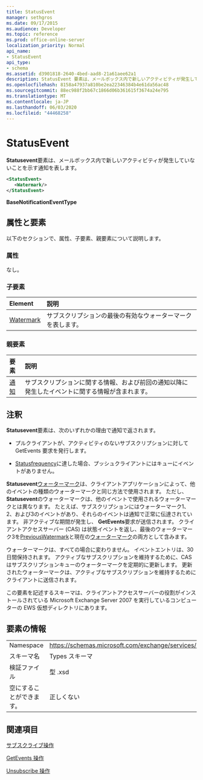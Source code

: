 ```yaml
---
title: StatusEvent
manager: sethgros
ms.date: 09/17/2015
ms.audience: Developer
ms.topic: reference
ms.prod: office-online-server
localization_priority: Normal
api_name:
- StatusEvent
api_type:
- schema
ms.assetid: d3901818-2640-4bed-aad8-21a61aee62a1
description: StatusEvent 要素は、メールボックス内で新しいアクティビティが発生していないことを示す通知を表します。
ms.openlocfilehash: 8158a47937a810be2ea22346384b4e61da56ac48
ms.sourcegitcommit: 88ec988f2bb67c1866d06b361615f3674a24e795
ms.translationtype: MT
ms.contentlocale: ja-JP
ms.lasthandoff: 06/03/2020
ms.locfileid: "44468258"
---
```

# <a name="statusevent"></a>StatusEvent

**Statusevent**要素は、メールボックス内で新しいアクティビティが発生していないことを示す通知を表します。 
  
```xml
<StatusEvent>
   <Watermark/>
</StatusEvent>
```

 **BaseNotificationEventType**
## <a name="attributes-and-elements"></a>属性と要素

以下のセクションで、属性、子要素、親要素について説明します。
  
### <a name="attributes"></a>属性

なし。
  
### <a name="child-elements"></a>子要素

|**Element**|**説明**|
|:-----|:-----|
|[Watermark](watermark.md) <br/> |サブスクリプションの最後の有効なウォーターマークを表します。  <br/> |
   
### <a name="parent-elements"></a>親要素

|**要素**|**説明**|
|:-----|:-----|
|[通知](notification-ex15websvcsotherref.md) <br/> |サブスクリプションに関する情報、および前回の通知以降に発生したイベントに関する情報が含まれます。  <br/> |
   
## <a name="remarks"></a>注釈

**Statusevent**要素は、次のいずれかの理由で通知で返されます。 
  
- プルクライアントが、アクティビティのないサブスクリプションに対して GetEvents 要求を発行します。
    
- [Statusfrequency](statusfrequency.md)に達した場合、プッシュクライアントにはキューにイベントがありません。 
    
**Statusevent**[ウォーターマーク](watermark.md)は、クライアントアプリケーションによって、他のイベントの種類のウォーターマークと同じ方法で使用されます。 ただし、 **Statusevent**のウォーターマークは、他のイベントで使用されるウォーターマークとは異なります。 たとえば、サブスクリプションにはウォーターマーク1、2、および3のイベントがあり、それらのイベントは通知で正常に伝達されています。 非アクティブな期間が発生し、 **GetEvents**要求が送信されます。 クライアントアクセスサーバー (CAS) は状態イベントを返し、最後のウォーターマーク3を[PreviousWatermark](previouswatermark.md)と現在の[ウォーターマーク](watermark.md)の両方として含みます。
  
ウォーターマークは、すべての場合に変わりません。 イベントエントリは、30日間保持されます。 アクティブなサブスクリプションを維持するために、CAS はサブスクリプションキューのウォーターマークを定期的に更新します。 更新されたウォーターマークは、アクティブなサブスクリプションを維持するためにクライアントに送信されます。
  
この要素を記述するスキーマは、クライアントアクセスサーバーの役割がインストールされている Microsoft Exchange Server 2007 を実行しているコンピューターの EWS 仮想ディレクトリにあります。
  
## <a name="element-information"></a>要素の情報

|||
|:-----|:-----|
|Namespace  <br/> |https://schemas.microsoft.com/exchange/services/2006/types  <br/> |
|スキーマ名  <br/> |Types スキーマ  <br/> |
|検証ファイル  <br/> |型 .xsd  <br/> |
|空にすることができます。  <br/> |正しくない  <br/> |
   
## <a name="see-also"></a>関連項目



[サブスクライブ操作](subscribe-operation.md)
  
[GetEvents 操作](getevents-operation.md)
  
[Unsubscribe 操作](unsubscribe-operation.md)

